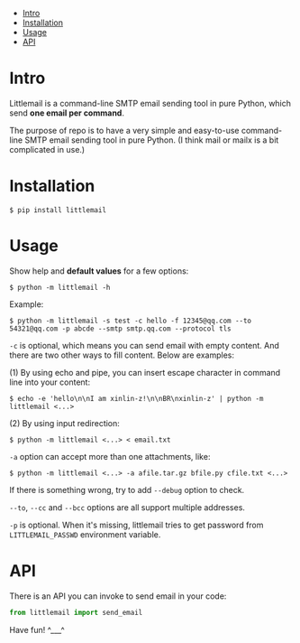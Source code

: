 * [Intro](#Intro)
* [Installation](#Installation)
* [Usage](#Usage)
* [API](#API)

# Intro

Littlemail is a command-line SMTP email sending tool in pure Python, which
send **one email per command**.

The purpose of repo is to have a very simple and easy-to-use
command-line SMTP email sending tool in pure Python.
(I think mail or mailx is a bit complicated in use.)

# Installation

```shell
$ pip install littlemail
```

# Usage

Show help and **default values** for a few options:

``` shell
$ python -m littlemail -h
```

Example:

```shell
$ python -m littlemail -s test -c hello -f 12345@qq.com --to 54321@qq.com -p abcde --smtp smtp.qq.com --protocol tls
```

`-c` is optional, which means you can send email with empty content.
And there are two other ways to fill content. Below are examples:

(1) By using echo and pipe, you can insert escape character in command line
into your content:

```shell
$ echo -e 'hello\n\nI am xinlin-z!\n\nBR\nxinlin-z' | python -m littlemail <...>
```

(2) By using input redirection:

```shell
$ python -m littlemail <...> < email.txt
```

`-a` option can accept more than one attachments, like:

```shell
$ python -m littlemail <...> -a afile.tar.gz bfile.py cfile.txt <...>
```

If there is something wrong, try to add `--debug` option to check.

`--to`, `--cc` and `--bcc` options are all support multiple addresses.

`-p` is optional. When it's missing, littlemail tries to get password from
`LITTLEMAIL_PASSWD` environment variable.

# API

There is an API you can invoke to send email in your code:

```python
from littlemail import send_email
```

Have fun! ^___^

